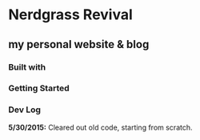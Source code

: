 # Nerdgrass Revival
## my personal website & blog

### Built with

### Getting Started

### Dev Log
**5/30/2015:** Cleared out old code, starting from scratch.
